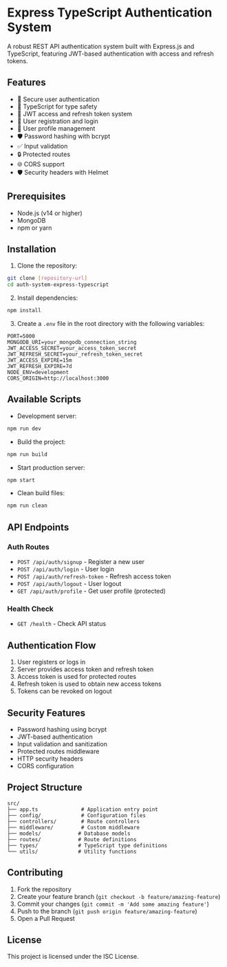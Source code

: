 # Express TypeScript Authentication System

A robust REST API authentication system built with Express.js and TypeScript, featuring JWT-based authentication with access and refresh tokens.

## Features

- 🔐 Secure user authentication
- 🎯 TypeScript for type safety
- 🔄 JWT access and refresh token system
- 📝 User registration and login
- 👤 User profile management
- 🛡️ Password hashing with bcrypt
- ✅ Input validation
- 🔒 Protected routes
- 🌐 CORS support
- 🛡️ Security headers with Helmet

## Prerequisites

- Node.js (v14 or higher)
- MongoDB
- npm or yarn

## Installation

1. Clone the repository:

```bash
git clone [repository-url]
cd auth-system-express-typescript
```

2. Install dependencies:

```bash
npm install
```

3. Create a `.env` file in the root directory with the following variables:

```env
PORT=5000
MONGODB_URI=your_mongodb_connection_string
JWT_ACCESS_SECRET=your_access_token_secret
JWT_REFRESH_SECRET=your_refresh_token_secret
JWT_ACCESS_EXPIRE=15m
JWT_REFRESH_EXPIRE=7d
NODE_ENV=development
CORS_ORIGIN=http://localhost:3000
```

## Available Scripts

- Development server:

```bash
npm run dev
```

- Build the project:

```bash
npm run build
```

- Start production server:

```bash
npm start
```

- Clean build files:

```bash
npm run clean
```

## API Endpoints

### Auth Routes

- `POST /api/auth/signup` - Register a new user
- `POST /api/auth/login` - User login
- `POST /api/auth/refresh-token` - Refresh access token
- `POST /api/auth/logout` - User logout
- `GET /api/auth/profile` - Get user profile (protected)

### Health Check

- `GET /health` - Check API status

## Authentication Flow

1. User registers or logs in
2. Server provides access token and refresh token
3. Access token is used for protected routes
4. Refresh token is used to obtain new access tokens
5. Tokens can be revoked on logout

## Security Features

- Password hashing using bcrypt
- JWT-based authentication
- Input validation and sanitization
- Protected routes middleware
- HTTP security headers
- CORS configuration

## Project Structure

```
src/
├── app.ts              # Application entry point
├── config/             # Configuration files
├── controllers/        # Route controllers
├── middleware/         # Custom middleware
├── models/            # Database models
├── routes/            # Route definitions
├── types/             # TypeScript type definitions
└── utils/             # Utility functions
```

## Contributing

1. Fork the repository
2. Create your feature branch (`git checkout -b feature/amazing-feature`)
3. Commit your changes (`git commit -m 'Add some amazing feature'`)
4. Push to the branch (`git push origin feature/amazing-feature`)
5. Open a Pull Request

## License

This project is licensed under the ISC License.
